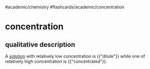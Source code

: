 #academic/chemistry #flashcards/academic/concentration

# concentration

## qualitative description

A [solution](solution%20(chemistry).md) with relatively low concentration is {{"dilute"}} while one of relatively high concentration is {{"concentrated"}}.
